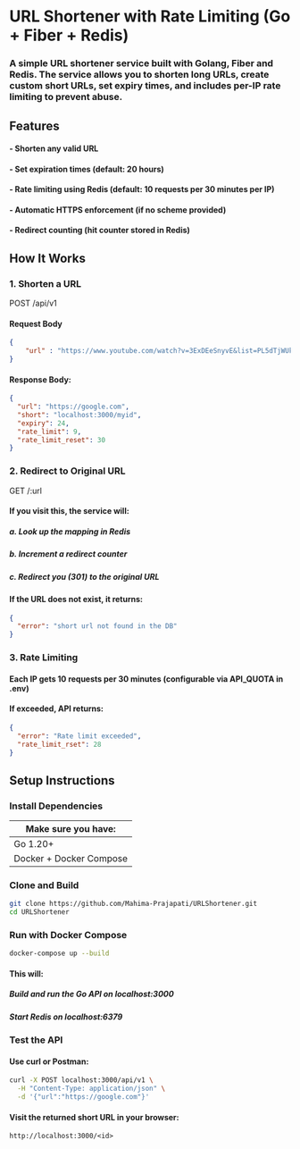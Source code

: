 # URL Shortener with Rate Limiting (Go + Fiber + Redis)

### A simple URL shortener service built with Golang, Fiber and Redis. The service allows you to shorten long URLs, create custom short URLs, set expiry times, and includes per-IP rate limiting to prevent abuse.


## Features

#### - Shorten any valid URL
#### - Set expiration times (default: 20 hours)
#### - Rate limiting using Redis (default: 10 requests per 30 minutes per IP)
#### - Automatic HTTPS enforcement (if no scheme provided)
#### - Redirect counting (hit counter stored in Redis)

## How It Works

### 1. Shorten a URL
POST /api/v1

#### Request Body
```json
{
    "url" : "https://www.youtube.com/watch?v=3ExDEeSnyvE&list=PL5dTjWUk_cPY"
}
```

#### Response Body:
```json
{
  "url": "https://google.com",
  "short": "localhost:3000/myid",
  "expiry": 24,
  "rate_limit": 9,
  "rate_limit_reset": 30
}
```

### 2. Redirect to Original URL
GET /:url

#### If you visit this, the service will:

##### a. Look up the mapping in Redis
##### b. Increment a redirect counter
##### c. Redirect you (301) to the original URL

#### If the URL does not exist, it returns:
```json
{
  "error": "short url not found in the DB"
}
```

### 3. Rate Limiting

#### Each IP gets 10 requests per 30 minutes (configurable via API_QUOTA in .env)

#### If exceeded, API returns:
```json
{
  "error": "Rate limit exceeded",
  "rate_limit_rset": 28
}
```


## Setup Instructions

### Install Dependencies

| Make sure you have:        |
|----------------------------|
| Go 1.20+                   |
Docker + Docker Compose      |

### Clone and Build
```sh
git clone https://github.com/Mahima-Prajapati/URLShortener.git
cd URLShortener
```


### Run with Docker Compose
```sh
docker-compose up --build
```


#### This will:

##### Build and run the Go API on localhost:3000
##### Start Redis on localhost:6379

### Test the API

#### Use curl or Postman:
```sh
curl -X POST localhost:3000/api/v1 \
  -H "Content-Type: application/json" \
  -d '{"url":"https://google.com"}'
```

#### Visit the returned short URL in your browser:
`http://localhost:3000/<id>`
